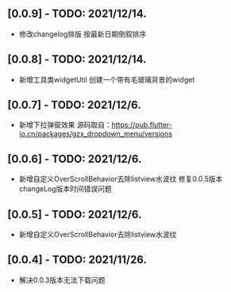 
## [0.0.9] - TODO: 2021/12/14.
*  修改changelog排版 按最新日期倒叙排序

## [0.0.8] - TODO: 2021/12/14.
*  新增工具类widgetUtil 创建一个带有毛玻璃背景的widget


## [0.0.7] - TODO: 2021/12/6.
*  新增下拉弹窗效果 源码取自：https://pub.flutter-io.cn/packages/gzx_dropdown_menu/versions

## [0.0.6] - TODO: 2021/12/6.
*  新增自定义OverScrollBehavior去除listview水波纹 修复0.0.5版本changeLog版本时间错误问题

## [0.0.5] - TODO: 2021/12/6.
*  新增自定义OverScrollBehavior去除listview水波纹

## [0.0.4] - TODO: 2021/11/26.
*  解决0.0.3版本无法下载问题

